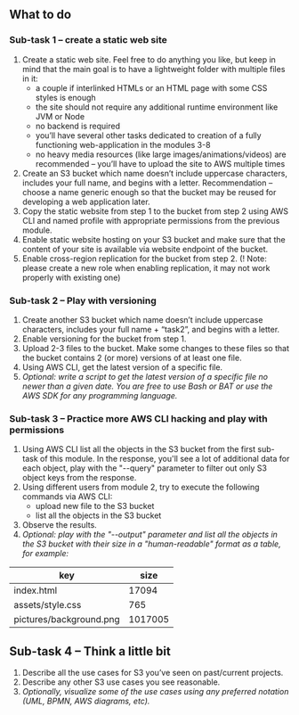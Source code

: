 ## What to do

### Sub-task 1 – create a static web site
1. Create a static web site. Feel free to do anything you like, but keep in mind that the main goal is to have a lightweight folder with multiple files in it:
   - a couple if interlinked HTMLs or an HTML page with some CSS styles is enough
   - the site should not require any additional runtime environment like JVM or Node
   - no backend is required
   - you’ll have several other tasks dedicated to creation of a fully functioning web-application in the modules 3-8
   - no heavy media resources (like large images/animations/videos) are recommended – you’ll have to upload the site to AWS multiple times
2. Create an S3 bucket which name doesn’t include uppercase characters, includes your full name, and begins with a letter. Recommendation – choose a name generic enough so that the bucket may be reused for developing a web application later.
3. Copy the static website from step 1 to the bucket from step 2 using AWS CLI and named profile with appropriate permissions from the previous module.
4. Enable static website hosting on your S3 bucket and make sure that the content of your site is available via website endpoint of the bucket.
5. Enable cross-region replication for the bucket from step 2. (! Note: please create a new role when enabling replication, it may not work properly with existing one)

### Sub-task 2 – Play with versioning
1. Create another S3 bucket which name doesn’t include uppercase characters, includes your full name + “task2”, and begins with a letter.
2. Enable versioning for the bucket from step 1.
3. Upload 2-3 files to the bucket. Make some changes to these files so that the bucket contains 2 (or more) versions of at least one file.
4. Using AWS CLI, get the latest version of a specific file.
5. _Optional: write a script to get the latest version of a specific file no newer than a given date. You are free to use Bash or BAT or use the AWS SDK for any programming language._

### Sub-task 3 – Practice more AWS CLI hacking and play with permissions
1. Using AWS CLI list all the objects in the S3 bucket from the first sub-task of this module. In the response, you'll see a lot of additional data for each object, play with the "--query" parameter to filter out only S3 object keys from the response.
2. Using different users from module 2, try to execute the following commands via AWS CLI:
   - upload new file to the S3 bucket
   - list all the objects in the S3 bucket
3. Observe the results.
4. _Optional: play with the "--output" parameter and list all the objects in the S3 bucket with their size in a "human-readable" format as a table, for example:_

| key                     | size    |
|---|---|
| index.html              | 17094   |
| assets/style.css        | 765     |
| pictures/background.png | 1017005 |

## Sub-task 4 – Think a little bit
1. Describe all the use cases for S3 you’ve seen on past/current projects.
2. Describe any other S3 use cases you see reasonable.
3. _Optionally, visualize some of the use cases using any preferred notation (UML, BPMN, AWS diagrams, etc)._
